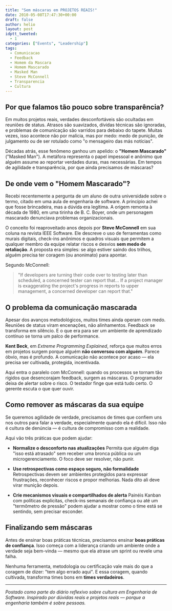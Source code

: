```yaml
---
title: "Sem máscaras em PROJETOS REAIS!"
date: 2010-05-08T17:47:30+00:00
draft: false
author: helio
layout: post
idptt_tweeted:
  - 1
categories: ["Events", "Leadership"]
tags:
  - Comunicacao
  - Feedback
  - Homem da Mascara
  - Homem Mascarado
  - Masked Man
  - Steve McConnell
  - Transparencia
  - Cultura
---
```


## Por que falamos tão pouco sobre transparência?

Em muitos projetos reais, verdades desconfortáveis são ocultadas em reuniões de status. Atrasos são suavizados, dívidas técnicas são ignoradas, e problemas de comunicação são varridos para debaixo do tapete. Muitas vezes, isso acontece não por malícia, mas por medo: medo de punição, de julgamento ou de ser rotulado como "o mensageiro das más notícias".

Décadas atrás, esse fenômeno ganhou um apelido: o **"Homem Mascarado"** ("Masked Man"). A metáfora representa o papel impessoal e anônimo que alguém assume ao reportar verdades duras, mas necessárias. Em tempos de agilidade e transparência, por que ainda precisamos de máscaras?

## De onde vem o "Homem Mascarado"?

Recebi recentemente a pergunta de um aluno de outra universidade sobre o termo, citado em uma aula de engenharia de software. A princípio achei que fosse brincadeira, mas a dúvida era legítima. A origem remonta à década de 1980, em uma tirinha de B. C. Boyer, onde um personagem mascarado denunciava problemas organizacionais.

O conceito foi reaproveitado anos depois por **Steve McConnell** em sua coluna na revista IEEE Software. Ele descreve o uso de ferramentas como murais digitais, check-ins anônimos e quadros visuais que permitem a qualquer membro da equipe relatar riscos e desvios **sem medo de retaliação**. A proposta era simples: se algo estiver saindo dos trilhos, alguém precisa ter coragem (ou anonimato) para apontar.

Segundo McConnell:

> "If developers are turning their code over to testing later than scheduled, a concerned tester can report that... If a project manager is exaggerating the project's progress in reports to upper management, a concerned developer can report that."

## O problema da comunicação mascarada

Apesar dos avanços metodológicos, muitos times ainda operam com medo. Reuniões de status viram encenações, não alinhamentos. Feedback se transforma em silêncio. E o que era para ser um ambiente de aprendizado contínuo se torna um palco de performance.

**Kent Beck**, em _Extreme Programming Explained_, reforça que muitos erros em projetos surgem porque alguém **não conversou com alguém**. Parece óbvio, mas é profundo. A comunicação não acontece por acaso — ela precisa ser cultivada, protegida, incentivada.

Aqui entra o paralelo com McConnell: quando os processos se tornam tão rígidos que desencorajam feedback, surgem as máscaras. O programador deixa de alertar sobre o risco. O testador finge que está tudo certo. O gerente escuta o que quer ouvir.

## Como remover as máscaras da sua equipe

Se queremos agilidade de verdade, precisamos de times que confiem uns nos outros para falar a verdade, especialmente quando ela é difícil. Isso não é cultura de denúncia — é cultura de compromisso com a realidade.

Aqui vão três práticas que podem ajudar:

- **Normalize o desconforto nas atualizações**
  Permita que alguém diga "isso está atrasado" sem receber uma bronca pública ou um microgerenciamento. O foco deve ser resolver, não punir.

- **Use retrospectivas como espaço seguro, não formalidade**
  Retrospectivas devem ser ambientes protegidos para expressar frustrações, reconhecer riscos e propor melhorias. Nada dito ali deve virar munição depois.

- **Crie mecanismos visuais e compartilhados de alerta**
  Painéis Kanban com políticas explícitas, check-ins semanais de confiança ou até um "termômetro de pressão" podem ajudar a mostrar como o time está se sentindo, sem precisar esconder.

## Finalizando sem máscaras

Antes de ensinar boas práticas técnicas, precisamos ensinar **boas práticas de confiança**. Isso começa com a liderança criando um ambiente onde a verdade seja bem-vinda — mesmo que ela atrase um sprint ou revele uma falha.

Nenhuma ferramenta, metodologia ou certificação vale mais do que a coragem de dizer: "tem algo errado aqui". E essa coragem, quando cultivada, transforma times bons em **times verdadeiros**.

---

_Postado como parte do diário reflexivo sobre cultura em Engenharia de Software. Inspirado por dúvidas reais e projetos reais — porque a engenharia também é sobre pessoas._
